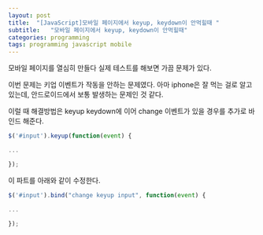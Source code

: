 ```yaml
---
layout: post
title:  "[JavaScript]모바일 페이지에서 keyup, keydown이 안먹힐때 "
subtitle:   "모바일 페이지에서 keyup, keydown이 안먹힐때"
categories: programming
tags: programming javascript mobile
---
```


모바일 페이지를 열심히 만들다 실제 테스트를 해보면 가끔 문제가 있다.

이번 문제는 키업 이벤트가 작동을 안하는 문제였다. 아마 iphone은 잘 먹는 걸로 알고 있는데, 안드로이드에서 보통 발생하는 문제인 것 같다. 

이럴 때 해결방법은 keyup keydown에 이어 change 이벤트가 있을 경우를 추가로 바인드 해준다.

```js
$('#input').keyup(function(event) {

...

});
```

이 파트를 아래와 같이 수정한다.

```js
$('#input').bind("change keyup input", function(event) {

...

});
```